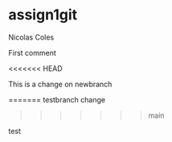# assign1git
Nicolas Coles

First comment

<<<<<<< HEAD

This is a change on newbranch

=======
testbranch change
>>>>>>> main










test



